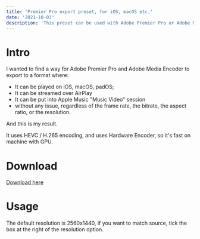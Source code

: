 ```yaml
---
title: 'Premier Pro export preset, for iOS, macOS etc.'
date: '2021-10-03'
description: 'This preset can be used with Adobe Premier Pro or Adobe Media Encoder, the result can be watched and stream on all Apple devices. '
---
```


# Intro

I wanted to find a way for Adobe Premier Pro and Adobe Media Encoder to export to a format where:
- It can be played on iOS, macOS, padOS;
- It can be streamed over AirPlay
- It can be put into Apple Music "Music Video" session
- without any issue, regardless of the frame rate, the bitrate, the aspect ratio, or the resolution.

And this is my result.

It uses HEVC / H.265 encoding, and uses Hardware Encoder, so it's fast on machine with GPU.

# Download

[Download here](/d/premier-pro-ios-export-preset/1440HEVC.epr)

# Usage

The default resolution is 2560x1440, if you want to match source, tick the box at the right of the resolution option.